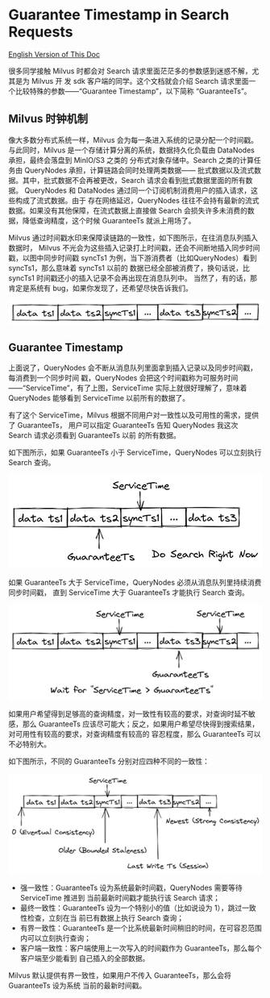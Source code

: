# Guarantee Timestamp in Search Requests

[English Version of This Doc](./how-guarantee-ts-works.md)

很多同学接触 Milvus 时都会对 Search 请求里面茫茫多的参数感到迷惑不解，尤其是为 Milvus 开
发 sdk 客户端的同学。这个文档就会介绍 Search 请求里面一个比较特殊的参数——“Guarantee
Timestamp”，以下简称 “GuaranteeTs”。

## Milvus 时钟机制

像大多数分布式系统一样，Milvus 会为每一条进入系统的记录分配一个时间戳。与此同时，Milvus
是一个存储计算分离的系统，数据持久化负载由 DataNodes 承担，最终会落盘到 MinIO/S3 之类的
分布式对象存储中。Search 之类的计算任务由 QueryNodes 承担，计算链路会同时处理两类数据——
批式数据以及流式数据。其中，批式数据不会再被更改，Search 请求会看到批式数据里面的所有数据。
QueryNodes 和 DataNodes 通过同一个订阅机制消费用户的插入请求，这些构成了流式数据。由于
存在网络延迟，QueryNodes 往往不会持有最新的流式数据。如果没有其他保障，在流式数据上直接做
Search 会损失许多未消费的数据，降低查询精度，这个时候 GuaranteeTs 就派上用场了。

Milvus 通过时间戳水印来保障读链路的一致性，如下图所示，在往消息队列插入数据时，
Milvus 不光会为这些插入记录打上时间戳，还会不间断地插入同步时间戳，以图中同步时间戳
syncTs1 为例，当下游消费者（比如QueryNodes）看到 syncTs1，那么意味着 syncTs1 以前的
数据已经全部被消费了，换句话说，比 syncTs1 时间戳还小的插入记录不会再出现在消息队列中。
当然了，有的话，那肯定是系统有 bug，如果你发现了，还希望尽快告诉我们。

![ts-watermark](./figs/guarantee-ts-ts-mask.png)

## Guarantee Timestamp

上面说了，QueryNodes 会不断从消息队列里面拿到插入记录以及同步时间戳，每消费到一个同步时间
戳，QueryNodes 会把这个时间戳称为可服务时间——“ServiceTime”，有了上图，ServiceTime
实际上就很好理解了，意味着 QueryNodes 能够看到 ServiceTime 以前所有的数据了。

有了这个 ServiceTime，Milvus 根据不同用户对一致性以及可用性的需求，提供了 GuaranteeTs，
用户可以指定 GuaranteeTs 告知 QueryNodes 我这次 Search 请求必须看到 GuaranteeTs 以前
的所有数据。

如下图所示，如果 GuaranteeTs 小于 ServiceTime，QueryNodes 可以立刻执行 Search 查询。

![do-search-right-now](./figs/guarantee-ts-do-search-right-now.png)

如果 GuaranteeTs 大于 ServiceTime，QueryNodes 必须从消息队列里持续消费同步时间戳，
直到 ServiceTime 大于 GuaranteeTs 才能执行 Search 查询。

![wait-for-service-time](./figs/guarantee-ts-wait-for-service-time.png)

如果用户希望得到足够高的查询精度，对一致性有较高的要求，对查询时延不敏感，那么 GuaranteeTs
应该尽可能大；反之，如果用户希望尽快得到搜索结果，对可用性有较高的要求，对查询精度有较高的
容忍程度，那么 GuaranteeTs 可以不必特别大。

如下图所示，不同的 GuaranteeTs 分别对应四种不同的一致性：

![relationship-between-consistency-and-guaranteeTs](./figs/guarantee-ts-consistency-relationship.png)

- 强一致性：GuaranteeTs 设为系统最新时间戳，QueryNodes 需要等待 ServiceTime 推进到
当前最新时间戳才能执行该 Search 请求；
- 最终一致性：GuaranteeTs 设为一个特别小的值（比如说设为 1），跳过一致性检查，立刻在当
前已有数据上执行 Search 查询；
- 有界一致性：GuaranteeTs 是一个比系统最新时间稍旧的时间，在可容忍范围内可以立刻执行查询；
- 客户端一致性：客户端使用上一次写入的时间戳作为 GuaranteeTs，那么每个客户端至少能看到
自己插入的全部数据。

Milvus 默认提供有界一致性，如果用户不传入 GuaranteeTs，那么会将 GuaranteeTs 设为系统
当前的最新时间戳。
